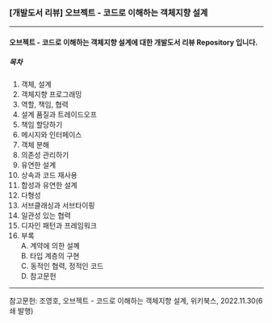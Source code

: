 ### [개발도서 리뷰] 오브젝트 - 코드로 이해하는 객체지향 설계

---
#### 오브젝트 - 코드로 이해하는 객체지향 설계에 대한 개발도서 리뷰 Repository 입니다.

##### 목차
1. 객체, 설계
2. 객체지향 프로그래밍
3. 역할, 책임, 협력
4. 설계 품질과 트레이드오프
5. 책임 할당하기
6. 메시지와 인터페이스
7. 객체 분해
8. 의존성 관리하기
9. 유연한 설계
10. 상속과 코드 재사용
11. 합성과 유연한 설계
12. 다형성
13. 서브클래싱과 서브타이핑
14. 일관성 있는 협력
15. 디자인 패턴과 프레임워크
16. 부록
<br>A. 계약에 의한 설꼐
<br>B. 타입 계층의 구현
<br>C. 동적인 협력, 정적인 코드
<br>D. 참고문헌

---

참고문헌: 조영호, 오브젝트 - 코드로 이해하는 객체지향 설계, 위키북스, 2022.11.30(6쇄 발행)
